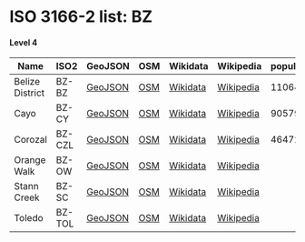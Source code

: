 # ISO 3166-2 list: BZ


#### Level 4
Name | ISO2 | GeoJSON | OSM | Wikidata | Wikipedia | population 
--- | --- | --- | --- | --- | --- | --- 
Belize District | BZ-BZ | [GeoJSON](../../export/geojson/q7/iso2/BZ/BZ-BZ.geojson) | [OSM](https://www.openstreetmap.org/relation/962354) | [Wikidata](https://www.wikidata.org/wiki/Q506056) | [Wikipedia](http://en.wikipedia.org/wiki/en%3ABelize%20District) | 110644
Cayo | BZ-CY | [GeoJSON](../../export/geojson/q7/iso2/BZ/BZ-CY.geojson) | [OSM](https://www.openstreetmap.org/relation/962357) | [Wikidata](https://www.wikidata.org/wiki/Q508773) | [Wikipedia](http://en.wikipedia.org/wiki/en%3ACayo%20District) | 90579
Corozal | BZ-CZL | [GeoJSON](../../export/geojson/q7/iso2/BZ/BZ-CZL.geojson) | [OSM](https://www.openstreetmap.org/relation/962356) | [Wikidata](https://www.wikidata.org/wiki/Q512273) | [Wikipedia](http://en.wikipedia.org/wiki/en%3ACorozal%20District) | 46472
Orange Walk | BZ-OW | [GeoJSON](../../export/geojson/q7/iso2/BZ/BZ-OW.geojson) | [OSM](https://www.openstreetmap.org/relation/962355) | [Wikidata](https://www.wikidata.org/wiki/Q506036) | [Wikipedia](http://en.wikipedia.org/wiki/en%3AOrange%20Walk%20District) | 
Stann Creek | BZ-SC | [GeoJSON](../../export/geojson/q7/iso2/BZ/BZ-SC.geojson) | [OSM](https://www.openstreetmap.org/relation/962353) | [Wikidata](https://www.wikidata.org/wiki/Q502652) | [Wikipedia](http://en.wikipedia.org/wiki/en%3AStann%20Creek%20District) | 
Toledo | BZ-TOL | [GeoJSON](../../export/geojson/q7/iso2/BZ/BZ-TOL.geojson) | [OSM](https://www.openstreetmap.org/relation/962358) | [Wikidata](https://www.wikidata.org/wiki/Q506049) | [Wikipedia](http://en.wikipedia.org/wiki/en%3AToledo%20District) | 
